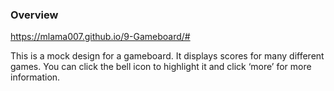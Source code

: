### Overview
https://mlama007.github.io/9-Gameboard/#

This is a mock design for a gameboard. It displays scores for many different games. You can click the bell icon to highlight it and click ‘more’ for more information.

